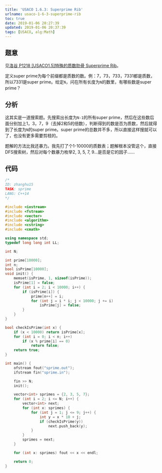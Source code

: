 ```yaml
---
title: 'USACO 1.6.3: Superprime Rib'
urlname: usaco-1-6-3-superprime-rib
toc: true
date: 2019-01-06 20:27:39
updated: 2019-01-06 20:37:39
tags: [USACO, alg:Math]
---
```


## 题意

见[洛谷 P1218 \[USACO1.5\]特殊的质数肋骨 Superprime Rib](https://www.luogu.org/problemnew/show/P1218)。

定义super prime为每个前缀都是质数的数。例：7，73，733，7331都是质数，所以7331是super prime。给定`N`，问在所有长度为`N`的数里，有哪些数是super prime？

## 分析

这其实是一道搜索题。先搜索出长度为`N-1`的所有super prime，然后在这些数后面分别加上1，3，7，9（去掉2和5的倍数），判断得到的数是否为质数，然后就得到了长度为`N`的super prime。super prime的总数并不多，所以直接这样搜就可以了，也没有更多需要剪枝的。

题解的方法比我还暴力。我先打了个1-10000的质数表；题解根本没管这个，直接DFS搜索树，然后对每个数暴力枚举2, 3, 5, 7, 9...是否是它的因子……

## 代码

```cpp
/*
ID: zhanghu15
TASK: sprime
LANG: C++14
*/

#include <iostream>
#include <fstream>
#include <vector>
#include <algorithm>
#include <cstring>
#include <cmath>

using namespace std;
typedef long long int LL;

int N;

int prime[10000];
int n;
bool isPrime[10000];
void init() {
    memset(isPrime, 1, sizeof(isPrime));
    isPrime[1] = false;
    for (int i = 2; i < 10000; i++) {
        if (isPrime[i]) {
            prime[n++] = i;
            for (int j = i * i; j < 10000; j += i)
                isPrime[j] = false;
        }
    }
}

bool checkIsPrime(int x) {
    if (x < 10000) return isPrime[x];
    for (int i = 0; i < n; i++)
        if (x % prime[i] == 0)
            return false;
    return true;
}

int main() {
    ofstream fout("sprime.out");
    ifstream fin("sprime.in");

    fin >> N;
    init();

    vector<int> sprimes = {2, 3, 5, 7};
    for (int i = 2; i <= N; i++) {
        vector<int> next;
        for (int x: sprimes) {
            for (int j = 1; j <= 9; j++) {
                int y = x * 10 + j;
                if (checkIsPrime(y))
                    next.push_back(y);
            }
        }
        sprimes = next;
    }

    for (int x: sprimes) fout << x << endl;

    return 0;
}
```